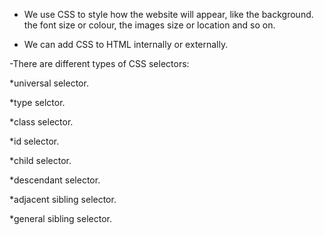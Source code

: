 - We use CSS to style how the website will appear, like the background. the font size or colour, the images size or location and so on.

- We can add CSS to HTML internally or externally.

-There are different types of CSS selectors:

*universal selector.

*type selctor.

*class selector.

*id selector.

*child selector.

*descendant selector.

*adjacent sibling selector.

*general sibling selector.